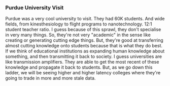 ### Purdue University Visit

Purdue was a very cool university to visit. They had 60K students. And wide fields, from kinesthesiology to flight programs to nanotechnology. 12:1 student teacher ratio. I guess because of this sprawl, they don't specialise in very many things. So, they're not very "academic" in the sense like creating or generating cutting edge things. But, they're good at transferring almost cutting knowledge onto students because that is what they do best. If we think of educational institutions as expanding human knowledge about something, and then transmitting it back to society. I guess universities are like transmission amplifiers. They are able to get the most recent of these knowledge and propagate it back to students. But, as we go down this ladder, we will be seeing higher and higher latency colleges where they're going to trade in more and more stale data. 